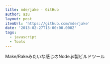 ```yaml
---
title: mde/jake · GitHub
author: azu
layout: post
itemUrl: 'https://github.com/mde/jake'
date: '2013-02-27T15:00:00.000Z'
tags:
  - javascript
  - Tools
---
```

Make/Rakeみたいな感じのNode.js製ビルドツール
